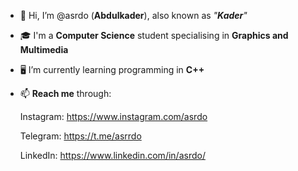 - 👋 Hi, I’m @asrdo (**Abdulkader**), also known as *"**Kader**"*
- 🎓 I'm a **Computer Science** student specialising in **Graphics and Multimedia**
- 🖥 I’m currently learning programming in **C++**
- 📫 **Reach me** through:

    Instagram: https://www.instagram.com/asrdo
    
    Telegram: https://t.me/asrrdo
    
    LinkedIn: https://www.linkedin.com/in/asrdo/

<!---
asrdo/asrdo is a ✨ special ✨ repository because its `README.md` (this file) appears on your GitHub profile.
You can click the Preview link to take a look at your changes.
--->
